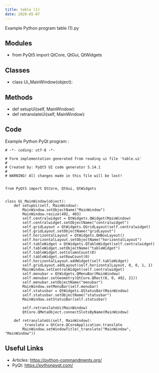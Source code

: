 ```yaml
---
title: table (1)
date: 2020-05-07
---
```

Example Python program table (1).py

## Modules

* from PyQt5 import QtCore, QtGui, QtWidgets

## Classes

* class Ui_MainWindow(object):

## Methods

* def setupUi(self, MainWindow):
* def retranslateUi(self, MainWindow):

## Code

Example Python PyQt program :

    # -*- coding: utf-8 -*-
    
    # Form implementation generated from reading ui file 'table.ui'
    #
    # Created by: PyQt5 UI code generator 5.14.1
    #
    # WARNING! All changes made in this file will be lost!
    
    
    from PyQt5 import QtCore, QtGui, QtWidgets
    
    
    class Ui_MainWindow(object):
        def setupUi(self, MainWindow):
            MainWindow.setObjectName("MainWindow")
            MainWindow.resize(492, 403)
            self.centralwidget = QtWidgets.QWidget(MainWindow)
            self.centralwidget.setObjectName("centralwidget")
            self.gridLayout = QtWidgets.QGridLayout(self.centralwidget)
            self.gridLayout.setObjectName("gridLayout")
            self.horizontalLayout = QtWidgets.QHBoxLayout()
            self.horizontalLayout.setObjectName("horizontalLayout")
            self.tableWidget = QtWidgets.QTableWidget(self.centralwidget)
            self.tableWidget.setObjectName("tableWidget")
            self.tableWidget.setColumnCount(0)
            self.tableWidget.setRowCount(0)
            self.horizontalLayout.addWidget(self.tableWidget)
            self.gridLayout.addLayout(self.horizontalLayout, 0, 0, 1, 1)
            MainWindow.setCentralWidget(self.centralwidget)
            self.menubar = QtWidgets.QMenuBar(MainWindow)
            self.menubar.setGeometry(QtCore.QRect(0, 0, 492, 21))
            self.menubar.setObjectName("menubar")
            MainWindow.setMenuBar(self.menubar)
            self.statusbar = QtWidgets.QStatusBar(MainWindow)
            self.statusbar.setObjectName("statusbar")
            MainWindow.setStatusBar(self.statusbar)
    
            self.retranslateUi(MainWindow)
            QtCore.QMetaObject.connectSlotsByName(MainWindow)
    
        def retranslateUi(self, MainWindow):
            _translate = QtCore.QCoreApplication.translate
            MainWindow.setWindowTitle(_translate("MainWindow", "MainWindow"))

## Useful Links

- Articles: https://python-commandments.org/
- PyQt: https://pythonpyqt.com/

